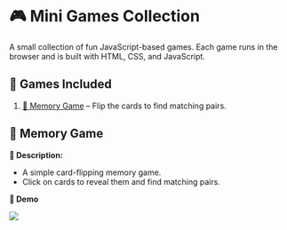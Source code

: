 # 🎮 Mini Games Collection

A small collection of fun JavaScript-based games. Each game runs in the browser and is built with HTML, CSS, and JavaScript.

## 🚀 Games Included
1. [🧠 Memory Game](#-memory-game) – Flip the cards to find matching pairs.

## 🧠 Memory Game

**📍 Description:**  
- A simple card-flipping memory game.
- Click on cards to reveal them and find matching pairs.

**📸 Demo**
<div>
<img src="https://github.com/e-khalifa/js-mini-games-collection/blob/main/memory_game/demo/demo.gif">
<div>
